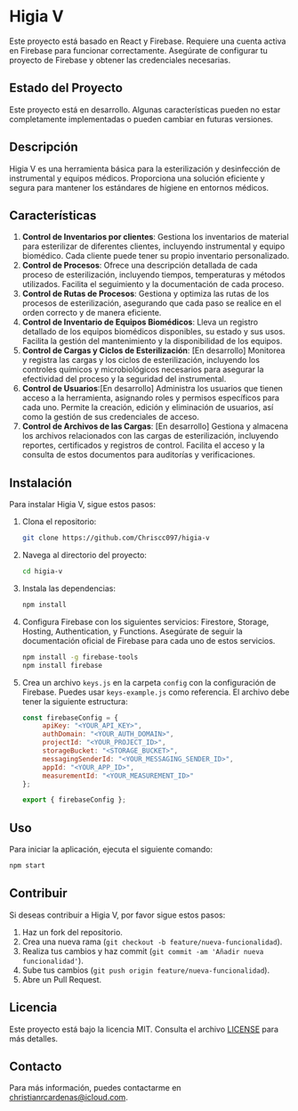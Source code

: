 # Higia V

Este proyecto está basado en React y Firebase. Requiere una cuenta activa en Firebase para funcionar correctamente. Asegúrate de configurar tu proyecto de Firebase y obtener las credenciales necesarias.

## Estado del Proyecto

Este proyecto está en desarrollo. Algunas características pueden no estar completamente implementadas o pueden cambiar en futuras versiones.

## Descripción

Higia V es una herramienta básica para la esterilización y desinfección de instrumental y equipos médicos. Proporciona una solución eficiente y segura para mantener los estándares de higiene en entornos médicos.

## Características

1. **Control de Inventarios por clientes**: Gestiona los inventarios de material para esterilizar de diferentes clientes, incluyendo instrumental y equipo biomédico. Cada cliente puede tener su propio inventario personalizado.
2. **Control de Procesos**: Ofrece una descripción detallada de cada proceso de esterilización, incluyendo tiempos, temperaturas y métodos utilizados. Facilita el seguimiento y la documentación de cada proceso.
3. **Control de Rutas de Procesos**: Gestiona y optimiza las rutas de los procesos de esterilización, asegurando que cada paso se realice en el orden correcto y de manera eficiente.
4. **Control de Inventario de Equipos Biomédicos**: Lleva un registro detallado de los equipos biomédicos disponibles, su estado y sus usos. Facilita la gestión del mantenimiento y la disponibilidad de los equipos.
5. **Control de Cargas y Ciclos de Esterilización**: [En desarrollo] Monitorea y registra las cargas y los ciclos de esterilización, incluyendo los controles químicos y microbiológicos necesarios para asegurar la efectividad del proceso y la seguridad del instrumental.
6. **Control de Usuarios**:[En desarrollo] Administra los usuarios que tienen acceso a la herramienta, asignando roles y permisos específicos para cada uno. Permite la creación, edición y eliminación de usuarios, así como la gestión de sus credenciales de acceso.
7. **Control de Archivos de las Cargas**: [En desarrollo] Gestiona y almacena los archivos relacionados con las cargas de esterilización, incluyendo reportes, certificados y registros de control. Facilita el acceso y la consulta de estos documentos para auditorías y verificaciones.

## Instalación

Para instalar Higia V, sigue estos pasos:

1. Clona el repositorio:
   ```bash
   git clone https://github.com/Chriscc097/higia-v
   ```
2. Navega al directorio del proyecto:
   ```bash
   cd higia-v
   ```
3. Instala las dependencias:
   ```bash
   npm install
   ```
4. Configura Firebase con los siguientes servicios: Firestore, Storage, Hosting, Authentication, y Functions. Asegúrate de seguir la documentación oficial de Firebase para cada uno de estos servicios.
   ```bash
   npm install -g firebase-tools
   npm install firebase
   ```
5. Crea un archivo `keys.js` en la carpeta `config` con la configuración de Firebase. Puedes usar `keys-example.js` como referencia. El archivo debe tener la siguiente estructura:
   ```javascript
   const firebaseConfig = {
        apiKey: "<YOUR_API_KEY>",
        authDomain: "<YOUR_AUTH_DOMAIN>",
        projectId: "<YOUR_PROJECT_ID>",
        storageBucket: "<STORAGE_BUCKET>",
        messagingSenderId: "<YOUR_MESSAGING_SENDER_ID>",
        appId: "<YOUR_APP_ID>",
        measurementId: "<YOUR_MEASUREMENT_ID>"
   };

   export { firebaseConfig };
   ```

## Uso

Para iniciar la aplicación, ejecuta el siguiente comando:
```bash
npm start
```

## Contribuir

Si deseas contribuir a Higia V, por favor sigue estos pasos:

1. Haz un fork del repositorio.
2. Crea una nueva rama (`git checkout -b feature/nueva-funcionalidad`).
3. Realiza tus cambios y haz commit (`git commit -am 'Añadir nueva funcionalidad'`).
4. Sube tus cambios (`git push origin feature/nueva-funcionalidad`).
5. Abre un Pull Request.

## Licencia

Este proyecto está bajo la licencia MIT. Consulta el archivo [LICENSE](LICENSE) para más detalles.

## Contacto

Para más información, puedes contactarme en [christianrcardenas@icloud.com](mailto:christianrcardenas@icloud.com).
